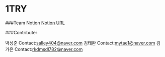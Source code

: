 # 1TRY

###Team Notion
[Notion URL](https://www.notion.so/SERP1CK-fc85ccf3343b49c884bcdfde3fb78318)

###Contributer 

박성준 Contact:salley404@naver.com
김태완 Contact:mytae1@naver.com
김가은 Contact:rkdmsdl782@naver.com
